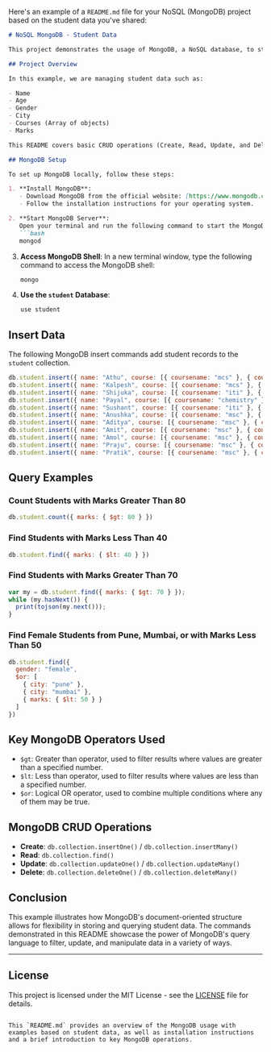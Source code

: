Here's an example of a `README.md` file for your NoSQL (MongoDB) project based on the student data you've shared:

```markdown
# NoSQL MongoDB - Student Data

This project demonstrates the usage of MongoDB, a NoSQL database, to store and query student data. MongoDB is a document-based database that stores data in collections of documents. The following example uses MongoDB commands to insert, retrieve, and query data about students.

## Project Overview

In this example, we are managing student data such as:

- Name
- Age
- Gender
- City
- Courses (Array of objects)
- Marks

This README covers basic CRUD operations (Create, Read, Update, and Delete) using MongoDB, along with advanced query operations like `$gt`, `$lt`, and `$or`.

## MongoDB Setup

To set up MongoDB locally, follow these steps:

1. **Install MongoDB**:
   - Download MongoDB from the official website: [https://www.mongodb.com/try/download/community](https://www.mongodb.com/try/download/community).
   - Follow the installation instructions for your operating system.

2. **Start MongoDB Server**:
   Open your terminal and run the following command to start the MongoDB server:
   ```bash
   mongod
   ```

3. **Access MongoDB Shell**:
   In a new terminal window, type the following command to access the MongoDB shell:
   ```bash
   mongo
   ```

4. **Use the `student` Database**:
   ```javascript
   use student
   ```

## Insert Data

The following MongoDB insert commands add student records to the `student` collection.

```javascript
db.student.insert({ name: "Athu", course: [{ coursename: "mcs" }, { coursename: "bcs" }], marks: 80, age: 21, gender: "male", city: "nashik" })
db.student.insert({ name: "Kalpesh", course: [{ coursename: "mcs" }, { coursename: "bcs" }], marks: 95, age: 20, gender: "male", city: "sinner" })
db.student.insert({ name: "Shijuka", course: [{ coursename: "iti" }, { coursename: "bcs" }], marks: 40, age: 18, gender: "female", city: "pune" })
db.student.insert({ name: "Payal", course: [{ coursename: "chemistry" }, { coursename: "mcs" }], marks: 81, age: 19, gender: "female", city: "mumbai" })
db.student.insert({ name: "Sushant", course: [{ coursename: "iti" }, { coursename: "bsc" }], marks: 35, age: 19, gender: "male", city: "sinner" })
db.student.insert({ name: "Anushka", course: [{ coursename: "msc" }, { coursename: "bcs" }], marks: 90, age: 21, gender: "female", city: "pune" })
db.student.insert({ name: "Aditya", course: [{ coursename: "msc" }, { coursename: "bcs" }], marks: 50, age: 21, gender: "male", city: "nashik" })
db.student.insert({ name: "Amit", course: [{ coursename: "msc" }, { coursename: "bcs" }], marks: 50, age: 21, gender: "male", city: "mumbai" })
db.student.insert({ name: "Amol", course: [{ coursename: "msc" }, { coursename: "bcs" }], marks: 35, age: 21, gender: "male", city: "mumbai" })
db.student.insert({ name: "Praju", course: [{ coursename: "msc" }, { coursename: "bcs" }], marks: 39, age: 21, gender: "female", city: "mumbai" })
db.student.insert({ name: "Pratik", course: [{ coursename: "msc" }, { coursename: "bcs" }], marks: 63, age: 21, gender: "male", city: "mumbai" })
```

## Query Examples

### Count Students with Marks Greater Than 80
```javascript
db.student.count({ marks: { $gt: 80 } })
```

### Find Students with Marks Less Than 40
```javascript
db.student.find({ marks: { $lt: 40 } })
```

### Find Students with Marks Greater Than 70
```javascript
var my = db.student.find({ marks: { $gt: 70 } });
while (my.hasNext()) {
  print(tojson(my.next()));
}
```

### Find Female Students from Pune, Mumbai, or with Marks Less Than 50
```javascript
db.student.find({
  gender: "female",
  $or: [
    { city: "pune" },
    { city: "mumbai" },
    { marks: { $lt: 50 } }
  ]
})
```

## Key MongoDB Operators Used

- `$gt`: Greater than operator, used to filter results where values are greater than a specified number.
- `$lt`: Less than operator, used to filter results where values are less than a specified number.
- `$or`: Logical OR operator, used to combine multiple conditions where any of them may be true.

## MongoDB CRUD Operations

- **Create**: `db.collection.insertOne()` / `db.collection.insertMany()`
- **Read**: `db.collection.find()`
- **Update**: `db.collection.updateOne()` / `db.collection.updateMany()`
- **Delete**: `db.collection.deleteOne()` / `db.collection.deleteMany()`

## Conclusion

This example illustrates how MongoDB's document-oriented structure allows for flexibility in storing and querying student data. The commands demonstrated in this README showcase the power of MongoDB's query language to filter, update, and manipulate data in a variety of ways.

---

## License

This project is licensed under the MIT License - see the [LICENSE](LICENSE) file for details.
```

This `README.md` provides an overview of the MongoDB usage with examples based on student data, as well as installation instructions and a brief introduction to key MongoDB operations.
